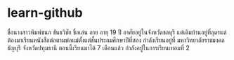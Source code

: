 # learn-github
ชื่อนางสาวพิมพ์ชนก ขันธวิชัย 
ชื่อเล่น อาย 
อายุ 19 ปี 
อาศัยอยู่ในจังหวัดชลบุรี 
แต่เดิมบ้านอยู่ที่อุดรแต่ต้องมาเรียนหนังสือต่อตามพ่อแม่ตั้งแต่ชั้นประถมศึกษาปีที่สอง 
กำลังเรียนอยู่ที่ มหาวิทยาลัยราชมงคลธัญบุรี จังหวัดปทุมธานี
ตอนนี้เรียนมาได้ 7 เดือนแล้ว กำลังอยู่่ในการเรียนเทอมที่ 2
